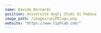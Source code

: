 ```yaml
---
name: Davide Bernardi
position: Università degli Studi di Padova
image_path: /images/uniPDlogo.png
website: "https://www.liphlab.com/"
---
```


